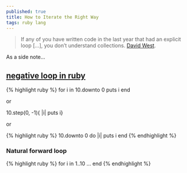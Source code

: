 ```yaml
---
published: true
title: How to Iterate the Right Way
tags: ruby lang
---
```

> If any of you have written code in the last year that had an explicit loop […], you don’t understand collections. [David West](http://jeromedalbert.com/ruby-how-to-iterate-the-right-way/).

As a side note...
## [negative loop in ruby](https://stackoverflow.com/questions/8926477/how-to-write-negative-loop-in-ruby-like-fori-index-i-0-i)

{% highlight ruby %}
for i in 10.downto 0
  puts i
end

or

10.step(0, -1){ |i| puts i}

or

{% highlight ruby %}
10.downto 0 do |i|
  puts i
end
{% endhighlight %}


### Natural forward loop
{% highlight ruby %}
for i in 1..10
  ...
end
{% endhighlight %}